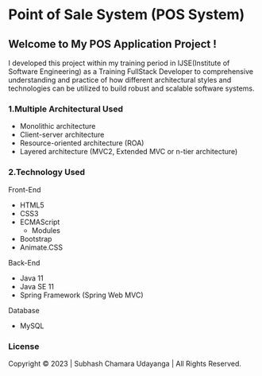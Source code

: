 # Point of Sale System (POS System) 

## Welcome to My POS Application Project !

I developed this project within my training period in IJSE(Institute of Software Engineering) as a Training FullStack Developer to comprehensive understanding and practice of how different architectural styles and technologies can be utilized to build robust and scalable software systems.

### 1.Multiple Architectural Used
- Monolithic architecture
- Client-server architecture
- Resource-oriented architecture (ROA)
- Layered architecture (MVC2, Extended MVC or n-tier architecture)

### 2.Technology Used
Front-End
- HTML5
- CSS3
- ECMAScript
    - Modules
- Bootstrap
- Animate.CSS

Back-End
- Java 11
- Java SE 11
- Spring Framework (Spring Web MVC)

Database
- MySQL


### License
Copyright &copy; 2023 | Subhash Chamara Udayanga | All Rights Reserved.
